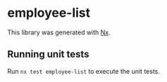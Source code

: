 # employee-list

This library was generated with [Nx](https://nx.dev).

## Running unit tests

Run `nx test employee-list` to execute the unit tests.
